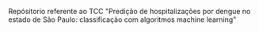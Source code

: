 Repósitorio referente ao TCC "Predição de hospitalizações por dengue no estado de São Paulo: 
classificação com algoritmos machine learning"

